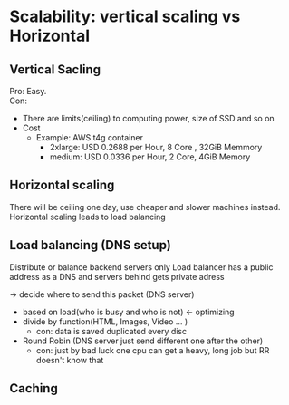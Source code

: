 # Scalability:  vertical scaling vs Horizontal

## Vertical Sacling
Pro: Easy.  
Con: 
- There are limits(ceiling) to computing power, size of SSD and so on
- Cost
  + Example: AWS t4g container
    - 2xlarge: USD 0.2688 per Hour, 8 Core , 32GiB Memmory
    - medium: USD 0.0336 per Hour, 2 Core, 4GiB Memory

## Horizontal scaling
There will be ceiling one day,
use cheaper and slower machines instead.  
Horizontal scaling leads to load balancing

## Load balancing (DNS setup)
Distribute or balance backend servers 
only Load balancer has a public address as a DNS
and servers behind gets private adress

-> decide where to send this packet (DNS server)
 - based on load(who is busy and who is not) <- optimizing
 - divide by function(HTML, Images, Video ... )
   + con: data is saved duplicated every disc
 - Round Robin (DNS server just send different one after the other)
   + con: just by bad luck one cpu can get a heavy, long job but RR doesn't know that
 

## Caching
